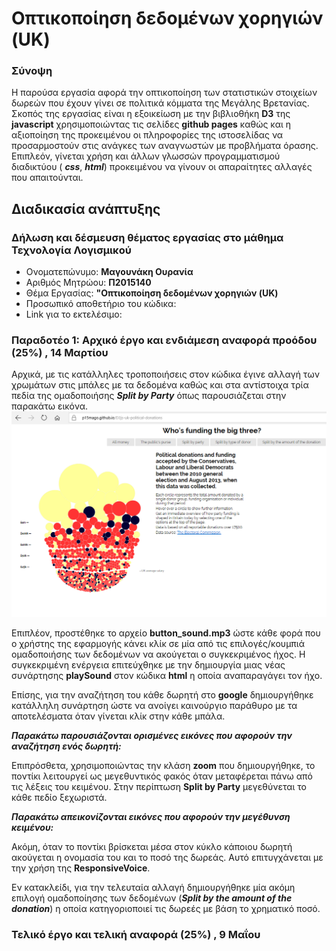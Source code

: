 # Οπτικοποίηση δεδομένων χορηγιών (UK)

### Σύνοψη
Η παρούσα εργασία αφορά την οπτικοποίηση των στατιστικών στοιχείων δωρεών που έχουν γίνει σε πολιτικά κόμματα της Μεγάλης Βρετανίας.
Σκοπός της εργασίας είναι η εξοικείωση με την βιβλιοθήκη **D3** της **javascript** χρησιμοποιώντας τις σελίδες **github pages** καθώς και η αξιοποίηση της προκειμένου οι πληροφορίες της ιστοσελίδας να προσαρμοστούν στις ανάγκες των αναγνωστών με προβλήματα όρασης. Επιπλεόν, γίνεται χρήση και άλλων γλωσσών προγραμματισμού διαδικτύου ( **_css_**, **_html_**) προκειμένου να γίνουν οι απαραίτητες αλλαγές που απαιτούνται.
## Διαδικασία ανάπτυξης

### Δήλωση και δέσμευση θέματος εργασίας στο μάθημα Τεχνολογία Λογισμικού
* Ονοματεπώνυμο: **Μαγουνάκη Ουρανία**
* Αριθμός Μητρώου: **Π2015140**
* Θέμα Εργασίας: **"Οπτικοποίηση δεδομένων χορηγιών (UK)**
* Προσωπικό αποθετήριο του κώδικα:
* Link για το εκτελέσιμο:

### Παραδοτέο 1: Αρχικό έργο και ενδιάμεση αναφορά προόδου (25%) , 14 Μαρτίου
Αρχικά, με τις κατάλληλες τροποποιήσεις στον κώδικα έγινε αλλαγή των χρωμάτων στις μπάλες με τα δεδομένα καθώς και στα αντίστοιχα τρία πεδία της ομαδοποιήσης **_Split by Party_** όπως παρουσιάζεται στην παρακάτω εικόνα.
![picture](picture.png)

Επιπλέον, προστέθηκε το αρχείο **button_sound.mp3** ώστε κάθε φορά που ο χρήστης της εφαρμογής κάνει κλίκ σε μία από τις επιλογές/κουμπιά ομαδοποιήσης των δεδομένων να ακούγεται ο συγκεκριμένος ήχος. Η συγκεκριμένη ενέργεια επιτεύχθηκε με την δημιουργία μιας νέας συνάρτησης **playSound** στον κώδικα **html** η οποία αναπαραγάγει τον ήχο.


Επίσης, για την αναζήτηση του κάθε δωρητή στο **google** δημιουργήθηκε κατάλληλη συνάρτηση ώστε να ανοίγει καινούργιο παράθυρο με τα αποτελέσματα όταν γίνεται κλίκ στην κάθε μπάλα. 

**_Παρακάτω παρουσιάζονται ορισμένες εικόνες που αφορούν την αναζήτηση ενός δωρητή:_**

Επιπρόσθετα, χρησιμοποιώντας την κλάση **zoom** που δημιουργήθηκε, το ποντίκι λειτουργεί ως μεγεθυντικός φακός όταν μεταφέρεται πάνω από τις λέξεις του κειμένου. Στην περίπτωση **Split by Party** μεγεθύνεται το κάθε πεδίο ξεχωριστά.

**_Παρακάτω απεικονίζονται εικόνες που αφορούν την μεγέθυνση κειμένου:_**

Ακόμη, όταν το ποντίκι βρίσκεται μέσα στον κύκλο κάποιου δωρητή ακούγεται η ονομασία του και το ποσό της δωρεάς. Αυτό επιτυγχάνεται με την χρήση της **ResponsiveVoice**.

Εν κατακλείδι, για την τελευταία αλλαγή δημιουργήθηκε μία ακόμη επιλογή ομαδοποίησης των δεδομένων (**_Split by the amount of the donation_**) η οποία κατηγοριοποιεί τις δωρεές με βάση το χρηματικό ποσό.
### Τελικό έργο και τελική αναφορά (25%) , 9 Μαΐου
